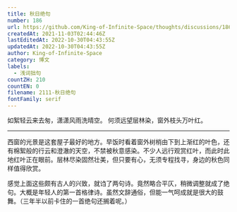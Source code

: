 ```yaml
---
title: 秋日绝句
number: 186
url: https://github.com/King-of-Infinite-Space/thoughts/discussions/186
createdAt: 2021-11-03T02:44:46Z
lastEditedAt: 2022-10-30T04:43:55Z
updatedAt: 2022-10-30T04:43:55Z
author: King-of-Infinite-Space
category: 博文
labels:
  - 浅词拙句
countZH: 210
countEN: 0
filename: 2111-秋日绝句
fontFamily: serif
---
```


如絮轻云来去匆，潇潇风雨洗晴空。
何须远望层林染，窗外枝头万叶红。

---

西窗的光景是这套屋子最好的地方。早饭时看着窗外树梢由下到上渐红的叶色，还有棉絮般的行云和澄澈的天空，不禁被秋意感染。不少人远行观赏红叶，而此时此地红叶正在眼前。层林尽染固然壮美，但只要有心，无须专程找寻，身边的秋色同样值得欣赏。

感觉上面这些颇有古人的兴致，就诌了两句诗。竟然略合平仄，稍微调整就成了绝句。大概是年轻人的第一首格律诗。虽然文辞通俗，但能一气呵成就是很大的鼓舞。（三年半以前卡住的一首绝句还搁着呢。）
<img src='https://count.lnfinite.space/post/37.svg?plus=1' width='0' height='0' />